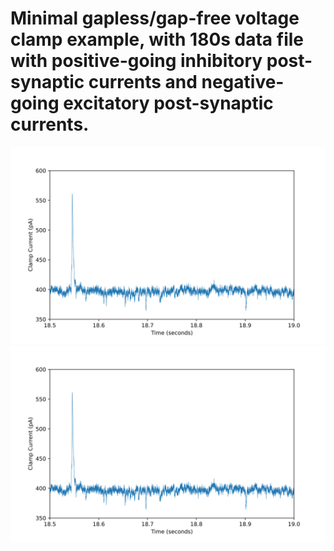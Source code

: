 # Minimal gapless/gap-free voltage clamp example, with 180s data file with positive-going inhibitory post-synaptic currents and negative-going excitatory post-synaptic currents.
![Alt text](./gaplessplot.svg)
<img src="./gaplessplot.svg">
